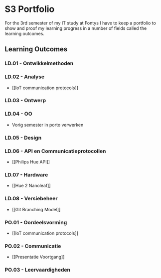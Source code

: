 # S3 Portfolio
For the 3rd semester of my IT study at Fontys I have to keep a portfolio to show and proof my learning progress in a number of fields called the learning outcomes.

## Learning Outcomes
### LD.01 - Ontwikkelmethoden

### LD.02 - Analyse
- [[IoT communication protocols]]

### LD.03 - Ontwerp

### LD.04 - OO
- Vorig semester in porto verwerken

### LD.05 - Design

### LD.06 - API en Communicatieprotocollen
- [[Philips Hue API]]

### LD.07 - Hardware
- [[Hue 2 Nanoleaf]]

### LD.08 - Versiebeheer
- [[Git Branching Model]]

### PO.01 - Oordeelsvorming
- [[IoT communication protocols]]

### PO.02 - Communicatie
- [[Presentatie Voortgang]]

### PO.03 - Leervaardigheden

